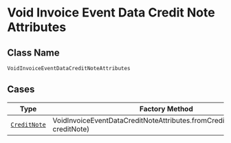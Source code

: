 
# Void Invoice Event Data Credit Note Attributes

## Class Name

`VoidInvoiceEventDataCreditNoteAttributes`

## Cases

| Type | Factory Method |
|  --- | --- |
| [`CreditNote`](../../../doc/models/credit-note.md) | VoidInvoiceEventDataCreditNoteAttributes.fromCreditNote(CreditNote creditNote) |

